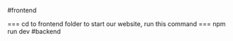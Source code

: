 #frontend

=== cd to frontend folder
to start our website, run this command
=== npm run dev
#backend
